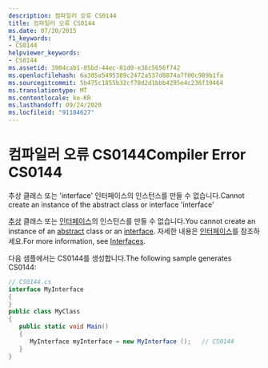 ```yaml
---
description: 컴파일러 오류 CS0144
title: 컴파일러 오류 CS0144
ms.date: 07/20/2015
f1_keywords:
- CS0144
helpviewer_keywords:
- CS0144
ms.assetid: 3904cab1-05bd-44ec-81d0-e36c5656f742
ms.openlocfilehash: 6a305a5495389c2472a537d8874a7f00c989b1fa
ms.sourcegitcommit: 5b475c1855b32cf78d2d1bbb4295e4c236f39464
ms.translationtype: MT
ms.contentlocale: ko-KR
ms.lasthandoff: 09/24/2020
ms.locfileid: "91184627"
---
```

# <a name="compiler-error-cs0144"></a><span data-ttu-id="4ceaa-103">컴파일러 오류 CS0144</span><span class="sxs-lookup"><span data-stu-id="4ceaa-103">Compiler Error CS0144</span></span>

<span data-ttu-id="4ceaa-104">추상 클래스 또는 'interface' 인터페이스의 인스턴스를 만들 수 없습니다.</span><span class="sxs-lookup"><span data-stu-id="4ceaa-104">Cannot create an instance of the abstract class or interface 'interface'</span></span>  
  
 <span data-ttu-id="4ceaa-105">[추상](../language-reference/keywords/abstract.md) 클래스 또는 [인터페이스](../language-reference/keywords/interface.md)의 인스턴스를 만들 수 없습니다.</span><span class="sxs-lookup"><span data-stu-id="4ceaa-105">You cannot create an instance of an [abstract](../language-reference/keywords/abstract.md) class or an [interface](../language-reference/keywords/interface.md).</span></span> <span data-ttu-id="4ceaa-106">자세한 내용은 [인터페이스](../programming-guide/interfaces/index.md)를 참조하세요.</span><span class="sxs-lookup"><span data-stu-id="4ceaa-106">For more information, see [Interfaces](../programming-guide/interfaces/index.md).</span></span>  
  
 <span data-ttu-id="4ceaa-107">다음 샘플에서는 CS0144를 생성합니다.</span><span class="sxs-lookup"><span data-stu-id="4ceaa-107">The following sample generates CS0144:</span></span>  
  
```csharp  
// CS0144.cs  
interface MyInterface  
{  
}  
public class MyClass  
{  
   public static void Main()  
   {  
      MyInterface myInterface = new MyInterface ();   // CS0144  
   }  
}  
```
